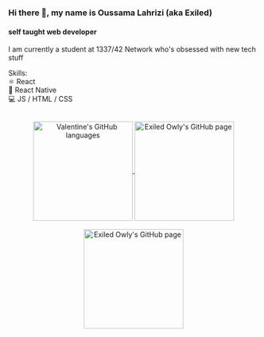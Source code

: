 ### Hi there 👋, my name is Oussama Lahrizi (aka Exiled)
#### self taught web developer
I am currently a student at 1337/42 Network who's obsessed with new tech stuff

Skills: <br>
⚛︎  React <br>
📱 React Native <br>
💻 JS / HTML / CSS <br>


</br>
<div align="center"> 
   <a href="https://github.com/oussamalahrizi" >
     <img align="center" src="https://github-readme-stats.vercel.app/api/top-langs/?username=oussamalahrizi&hide=HTML&langs_count=3&theme=ayu-mirage"" alt="Valentine's GitHub languages" height="200"/>
   </a>
   
   <a href="https://github.com/oussamalahrizi">
       <img align="center" src="https://github-readme-stats.vercel.app/api/?username=oussamalahrizi&theme=ayu-mirage&show_icons=true" alt="Exiled Owly's GitHub page" height="200"/>
   </a>
</div>
<div align="center">
   <br>
   <a href="https://github.com/oussamalahrizi">
       <img align="center" src="https://badge.mediaplus.ma/levi/olahrizi" alt="Exiled Owly's GitHub page" height="200"/>
   </a>
</div>
